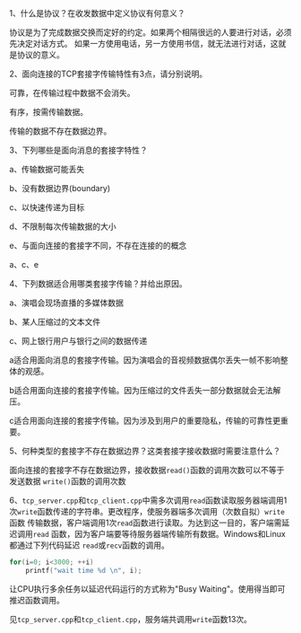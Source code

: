 1、什么是协议？在收发数据中定义协议有何意义？

协议是为了完成数据交换而定好的约定。如果两个相隔很远的人要进行对话，必须先决定对话方式。
如果一方使用电话，另一方使用书信，就无法进行对话，这就是协议的意义。

2、面向连接的TCP套接字传输特性有3点，请分别说明。

可靠，在传输过程中数据不会消失。

有序，按需传输数据。

传输的数据不存在数据边界。

3、下列哪些是面向消息的套接字特性？

a、传输数据可能丢失

b、没有数据边界(boundary)

c、以快速传递为目标

d、不限制每次传输数据的大小

e、与面向连接的套接字不同，不存在连接的的概念

a、c、e

4、下列数据适合用哪类套接字传输？并给出原因。

a、演唱会现场直播的多媒体数据

b、某人压缩过的文本文件

c、网上银行用户与银行之间的数据传递

a适合用面向消息的套接字传输。因为演唱会的音视频数据偶尔丢失一帧不影响整体的观感。

b适合用面向连接的套接字传输。因为压缩过的文件丢失一部分数据就会无法解压。

c适合用面向连接的套接字传输。因为涉及到用户的重要隐私，传输的可靠性更重要。

5、何种类型的套接字不存在数据边界？这类套接字接收数据时需要注意什么？

面向连接的套接字不存在数据边界，接收数据`read()`函数的调用次数可以不等于发送数据
`write()`函数的调用次数

6、`tcp_server.cpp`和`tcp_client.cpp`中需多次调用`read`函数读取服务器端调用1
次`write`函数传递的字符串。更改程序，使服务器端多次调用（次数自拟）`write`函数
传输数据，客户端调用1次`read`函数进行读取。为达到这一目的，客户端需延迟调用`read`
函数，因为客户端要等待服务器端传输所有数据。Windows和Linux都通过下列代码延迟
`read`或`recv`函数的调用。

```c++
for(i=0; i<3000; ++i)
    printf("wait time %d \n", i);
```

让CPU执行多余任务以延迟代码运行的方式称为"Busy Waiting"。使用得当即可推迟函数调用。

见`tcp_server.cpp`和`tcp_client.cpp`，服务端共调用`write`函数13次。